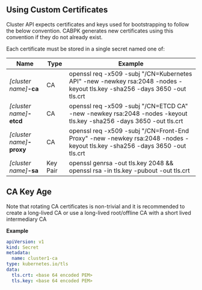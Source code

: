 ## Using Custom Certificates

Cluster API expects certificates and keys used for bootstrapping to follow the below convention. CABPK generates new certificates using this convention if they do not already exist.

Each certificate must be stored in a single secret named one of:

| Name                   | Type     | Example                                               |
| ---------------------- | -------- | ------------------------------------------------------------ |
| *[cluster name]***-ca**  | CA       | openssl req -x509 -subj "/CN=Kubernetes API" -new -newkey rsa:2048 -nodes -keyout tls.key -sha256 -days 3650 -out tls.crt |
| *[cluster name]***-etcd** | CA       | openssl req -x509 -subj "/CN=ETCD CA" -new -newkey rsa:2048 -nodes -keyout tls.key -sha256 -days 3650 -out tls.crt                                                          |
| *[cluster name]***-proxy** | CA       | openssl req -x509 -subj "/CN=Front-End Proxy" -new -newkey rsa:2048 -nodes -keyout tls.key -sha256 -days 3650 -out tls.crt                                                           |
| *[cluster name]***-sa**  | Key Pair | openssl genrsa -out tls.key 2048 && openssl rsa -in tls.key -pubout -out tls.crt |


<aside class="note warning">

<h1>CA Key Age</h1>

Note that rotating CA certificates is non-trivial and it is recommended to create a long-lived CA or use a long-lived root/offline CA with a short lived intermediary CA

</aside>

**Example**
```yaml
apiVersion: v1
kind: Secret
metadata:
  name: cluster1-ca
type: kubernetes.io/tls
data:
  tls.crt: <base 64 encoded PEM>
  tls.key: <base 64 encoded PEM>
```

